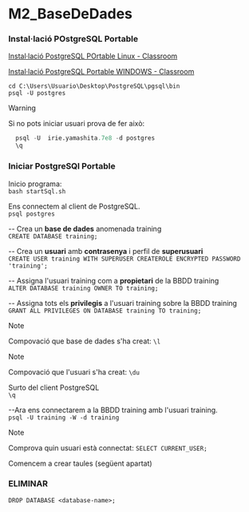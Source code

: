 # M2_BaseDeDades

### Instal·lació POstgreSQL Portable

[Instal·lació PostgreSQL POrtable Linux - Classroom](https://classroom.google.com/c/NzA1MTYyMjgyNDU1/m/NzI2NDA1NDEzOTI1/details)

[Instal·lació PostgreSQL Portable WINDOWS - Classroom](https://classroom.google.com/c/NzA1MTYyMjgyNDU1/m/NzI2NjI1NjE5OTgx/details)

```
cd C:\Users\Usuario\Desktop\PostgreSQL\pgsql\bin  
psql -U postgres
```
>[!WARNING]  
>Si no pots iniciar usuari prova de fer això:
>```sql
>   psql -U  irie.yamashita.7e8 -d postgres
>   \q
>```

### Iniciar PostgreSQl Portable
Inicio programa:  
`bash startSql.sh`

Ens connectem al client de PostgreSQL.  
`psql postgres`
  
-- Crea un **base de dades** anomenada training  
`CREATE DATABASE training;`

-- Crea un **usuari** amb **contrasenya** i perfil de **superusuari**   
`CREATE USER training WITH SUPERUSER CREATEROLE ENCRYPTED PASSWORD 'training';`

-- Assigna l'usuari training com a **propietari** de la BBDD training  
`ALTER DATABASE training OWNER TO training;`

-- Assigna tots els **privilegis** a l'usuari training sobre la BBDD training  
`GRANT ALL PRIVILEGES ON DATABASE training TO training;`

>[!NOTE]
> Compovació que base de dades s'ha creat: `\l`

>[!NOTE]
> Compovació que l'usuari s'ha creat: `\du`

Surto del client PostgreSQL  
`\q`

--Ara ens connectarem a la BBDD training amb l'usuari training.  
`psql -U training -W -d training`

>[!NOTE]
>Comprova quin usuari està connectat: `SELECT CURRENT_USER;`

Comencem a crear taules (següent apartat)

### ELIMINAR
`DROP DATABASE <database-name>;`


